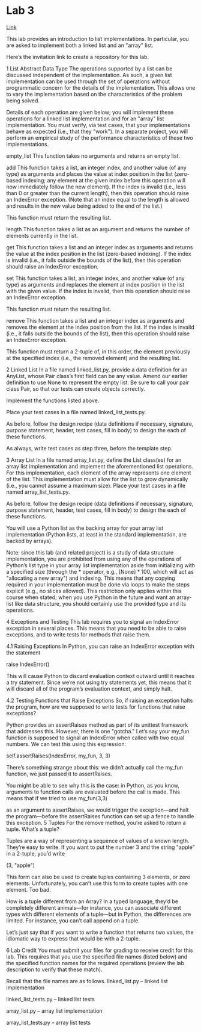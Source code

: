 # Lab 3

[Link](https://www.brinckerhoff.org/clements/2174-csc202/Labs/lab3.html)


This lab provides an introduction to list implementations. In particular, you are asked to implement both a linked list and an "array" list.

Here’s the invitation link to create a repository for this lab.

1 List Abstract Data Type
The operations supported by a list can be discussed independent of the implementation. As such, a given list implementation can be used through the set of operations without programmatic concern for the details of the implementation. This allows one to vary the implementation based on the characteristics of the problem being solved.

Details of each operation are given below; you will implement these operations for a linked list implementation and for an "array" list implementation. You must verify, via test cases, that your implementations behave as expected (i.e., that they "work"). In a separate project, you will perform an empirical study of the performance characteristics of these two implementations.

empty_list This function takes no arguments and returns an empty list.

add This function takes a list, an integer index, and another value (of any type) as arguments and places the value at index position in the list (zero-based indexing; any element at the given index before this operation will now immediately follow the new element). If the index is invalid (i.e., less than 0 or greater than the current length), then this operation should raise an IndexError exception. (Note that an index equal to the length is allowed and results in the new value being added to the end of the list.)

This function must return the resulting list.

length This function takes a list as an argument and returns the number of elements currently in the list.

get This function takes a list and an integer index as arguments and returns the value at the index position in the list (zero-based indexing). If the index is invalid (i.e., it falls outside the bounds of the list), then this operation should raise an IndexError exception.

set This function takes a list, an integer index, and another value (of any type) as arguments and replaces the element at index position in the list with the given value. If the index is invalid, then this operation should raise an IndexError exception.

This function must return the resulting list.

remove This function takes a list and an integer index as arguments and removes the element at the index position from the list. If the index is invalid (i.e., it falls outside the bounds of the list), then this operation should raise an IndexError exception.

This function must return a 2-tuple of, in this order, the element previously at the specified index (i.e., the removed element) and the resulting list.

2 Linked List
In a file named linked_list.py, provide a data definition for an AnyList, whose Pair class’s first field can be any value. Amend our earlier definition to use None to represent the empty list. Be sure to call your pair class Pair, so that our tests can create objects correctly.

Implement the functions listed above.

Place your test cases in a file named linked_list_tests.py.

As before, follow the design recipe (data definitions if necessary, signature, purpose statement, header, test cases, fill in body) to design the each of these functions.

As always, write test cases as step three, before the template step.

3 Array List
In a file named array_list.py, define the List class(es) for an array list implementation and implement the aforementioned list operations. For this implementation, each element of the array represents one element of the list. This implementation must allow for the list to grow dynamically (i.e., you cannot assume a maximum size). Place your test cases in a file named array_list_tests.py.

As before, follow the design recipe (data definitions if necessary, signature, purpose statement, header, test cases, fill in body) to design the each of these functions.

You will use a Python list as the backing array for your array list implementation (Python lists, at least in the standard implementation, are backed by arrays).

Note: since this lab (and related project) is a study of data structure implementation, you are prohibited from using any of the operations of Python’s list type in your array list implementation aside from initializing with a specified size (through the * operator, e.g., [None] * 100, which will act as "allocating a new array") and indexing. This means that any copying required in your implementation must be done via loops to make the steps explicit (e.g., no slices allowed). This restriction only applies within this course when stated; when you use Python in the future and want an array-list like data structure, you should certainly use the provided type and its operations.

4 Exceptions and Testing
This lab requires you to signal an IndexError exception in several places. This means that you need to be able to raise exceptions, and to write tests for methods that raise them.

4.1 Raising Exceptions
In Python, you can raise an IndexError exception with the statement

raise IndexError()

This will cause Python to discard evaluation context outward until it reaches a try statement. Since we’re not using try statements yet, this means that it will discard all of the program’s evaluation context, and simply halt.

4.2 Testing Functions that Raise Exceptions
So, if raising an exception halts the program, how are we supposed to write tests for functions that raise exceptions?

Python provides an assertRaises method as part of its unittest framework that addresses this. However, there is one "gotcha." Let’s say your my_fun function is supposed to signal an IndexError when called with two equal numbers. We can test this using this expression:

self.assertRaises(IndexError, my_fun, 3, 3)

There’s something strange about this: we didn’t actually call the my_fun function, we just passed it to assertRaises.

You might be able to see why this is the case: in Python, as you know, arguments to function calls are evaluated before the call is made. This means that if we tried to use
my_fun(3,3)

as an argument to assertRaises, we would trigger the exception—and halt the program—before the assertRaises function can set up a fence to handle this exception.
5 Tuples
For the remove method, you’re asked to return a tuple. What’s a tuple?

Tuples are a way of representing a sequence of values of a known length. They’re easy to write. If you want to put the number 3 and the string "apple" in a 2-tuple, you’d write

(3, "apple")

This form can also be used to create tuples containing 3 elements, or zero elements. Unfortunately, you can’t use this form to create tuples with one element. Too bad.

How is a tuple different from an Array? In a typed language, they’d be completely different animals—for instance, you can associate different types with different elements of a tuple—but in Python, the differences are limited. For instance, you can’t call append on a tuple.

Let’s just say that if you want to write a function that returns two values, the idiomatic way to express that would be with a 2-tuple.

6 Lab Credit
You must submit your files for grading to receive credit for this lab. This requires that you use the specified file names (listed below) and the specified function names for the required operations (review the lab description to verify that these match).

Recall that the file names are as follows.
linked_list.py – linked list implementation

linked_list_tests.py – linked list tests

array_list.py – array list implementation

array_list_tests.py – array list tests